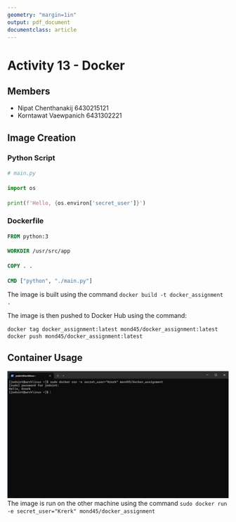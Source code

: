 ```yaml
---
geometry: "margin=1in"
output: pdf_document
documentclass: article
---
```


# Activity 13 - Docker

## Members

- Nipat Chenthanakij 6430215121
- Korntawat Vaewpanich 6431302221

## Image Creation

### Python Script

```py
# main.py

import os

print(f'Hello, {os.environ['secret_user']}')
```

### Dockerfile

```Dockerfile
FROM python:3

WORKDIR /usr/src/app

COPY . .

CMD ["python", "./main.py"]
```

The image is built using the command `docker build -t docker_assignment .`

The image is then pushed to Docker Hub using the command:

```shell
docker tag docker_assignment:latest mond45/docker_assignment:latest
docker push mond45/docker_assignment:latest
```

## Container Usage

![alt text](image.png)
The image is run on the other machine using the command `sudo docker run -e secret_user="Krerk" mond45/docker_assignment`
